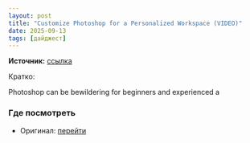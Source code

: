 ```yaml
---
layout: post
title: "Customize Photoshop for a Personalized Workspace (VIDEO)"
date: 2025-09-13
tags: [дайджест]
---
```


**Источник:** [ссылка](https://www.shutterbug.com/content/customize-photoshop-personalized-workspace-video)

Кратко: <div class="field field-name-body field-type-text-with-summary field-label-hidden"><div class="field-items"><div class="field-item even"><p>Photoshop can be bewildering for beginners and experienced a

### Где посмотреть
- Оригинал: [перейти]({link})
